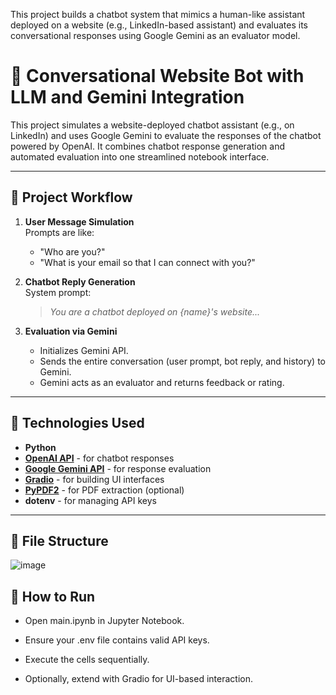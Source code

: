 This project builds a chatbot system that mimics a human-like assistant deployed on a website (e.g., LinkedIn-based assistant) and evaluates its conversational responses using Google Gemini as an evaluator model.

# 🤖 Conversational Website Bot with LLM and Gemini Integration

This project simulates a website-deployed chatbot assistant (e.g., on LinkedIn) and uses Google Gemini to evaluate the responses of the chatbot powered by OpenAI. It combines chatbot response generation and automated evaluation into one streamlined notebook interface.

---

## 🧩 Project Workflow

1. **User Message Simulation**  
   Prompts are like:  
   - "Who are you?"  
   - "What is your email so that I can connect with you?"

2. **Chatbot Reply Generation**  
   System prompt:  
   > *You are a chatbot deployed on {name}'s website...*

3. **Evaluation via Gemini**  
   - Initializes Gemini API.
   - Sends the entire conversation (user prompt, bot reply, and history) to Gemini.
   - Gemini acts as an evaluator and returns feedback or rating.

---

## 🔧 Technologies Used

- **Python**
- **[OpenAI API](https://platform.openai.com/docs)** - for chatbot responses
- **[Google Gemini API](https://ai.google.dev/)** - for response evaluation
- **[Gradio](https://gradio.app/)** - for building UI interfaces
- **[PyPDF2](https://pypi.org/project/PyPDF2/)** - for PDF extraction (optional)
- **dotenv** - for managing API keys

---

## 📁 File Structure
![image](https://github.com/user-attachments/assets/b735999e-ee94-4d60-b175-d9348ebe475c)


## 🚀 How to Run
- Open main.ipynb in Jupyter Notebook.

- Ensure your .env file contains valid API keys.

- Execute the cells sequentially.

- Optionally, extend with Gradio for UI-based interaction.

